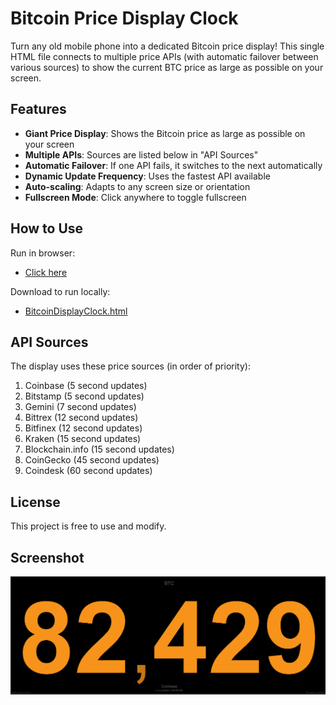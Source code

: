 # Bitcoin Price Display Clock

Turn any old mobile phone into a dedicated Bitcoin price display! This single HTML file connects to multiple price APIs (with automatic failover between various sources) to show the current BTC price as large as possible on your screen.
     
## Features

- **Giant Price Display**: Shows the Bitcoin price as large as possible on your screen
- **Multiple APIs**: Sources are listed below in "API Sources"
- **Automatic Failover**: If one API fails, it switches to the next automatically
- **Dynamic Update Frequency**: Uses the fastest API available
- **Auto-scaling**: Adapts to any screen size or orientation
- **Fullscreen Mode**: Click anywhere to toggle fullscreen

## How to Use

Run in browser:  
- <a href="https://dropthepress.github.io/Bitcoin-Display-Clock/" target="_blank">Click here</a>
  
Download to run locally:  
- <a href="BitcoinDisplayClock.html" download>BitcoinDisplayClock.html</a>

## API Sources

The display uses these price sources (in order of priority):

1. Coinbase (5 second updates)
3. Bitstamp (5 second updates)
4. Gemini (7 second updates)
5. Bittrex (12 second updates)
6. Bitfinex (12 second updates)
7. Kraken (15 second updates)
8. Blockchain.info (15 second updates)
9. CoinGecko (45 second updates)
10. Coindesk (60 second updates)

## License

This project is free to use and modify.

## Screenshot

![Screenshot](Screenshot2025-04-04.png)
